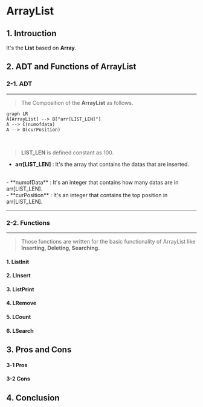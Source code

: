 # ArrayList

## 1. Introuction
It's the **List** based on **Array**.


## 2. ADT and Functions of ArrayList

### 2-1.  ADT
---
 >The Composition of the **ArrayList** as follows.

```mermaid
graph LR
A[ArrayList] --> B["arr[LIST_LEN]"]
A --> C(numofdata)
A --> D(curPosition)
```

<br/>

> **LIST_LEN** is defined constant as 100.
- **arr[LIST_LEN]** : It's the array that contains the datas that are inserted.
<br/>
- **numofData** : It's an integer that contains how many datas are in arr[LIST_LEN].
<br/>
- **curPosition** : It's an integer that contains the top position in arr[LIST_LEN].

---



### 2-2. Functions
---

>Those functions are written for the basic functionality of ArrayList like **Inserting, Deleting, Searching.**


#### 1. ListInit

#### 2. LInsert
#### 3. ListPrint
#### 4. LRemove
#### 5. LCount
#### 6. LSearch


## 3. Pros and Cons

#### 3-1 Pros
#### 3-2 Cons

## 4. Conclusion

